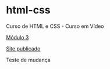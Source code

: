 # html-css
 Curso de HTML e CSS - Curso em Vídeo

 <a href="https://youtube.com/playlist?list=PLHz_AreHm4dmcAviDwiGgHbeEJToxbOpZ&si=dgUiBKVgB1F-h6jj">Módulo 3</a>

<a href="https://pedroairam.github.io/html-css/">Site publicado</a>

Teste de mudança